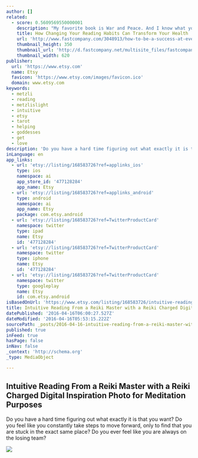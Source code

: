 ```yaml
---
author: []
related:
  - score: 0.5609569550000001
    description: "My favorite book is War and Peace. And I know what you're thinking: \"Oh, another writer wanting people to think he's all intellectual and highbrow.\" But it really is my favorite book, only not because it has 1,500 pages of unforgettable characters or a generational plot that is more compelling than that of any other book I've read."
    title: How Changing Your Reading Habits Can Transform Your Health
    url: 'http://www.fastcompany.com/3048913/how-to-be-a-success-at-everything/how-changing-your-reading-habits-can-transform-your-health'
    thumbnail_height: 350
    thumbnail_url: 'http://d.fastcompany.net/multisite_files/fastcompany/imagecache/620x350/poster/2015/07/3048913-poster-p-1-4-ways-to-become-a-committed-reader-and-reap-the-health-benefits.jpg'
    thumbnail_width: 620
publisher:
  url: 'https://www.etsy.com'
  name: Etsy
  favicon: 'https://www.etsy.com/images/favicon.ico'
  domain: www.etsy.com
keywords:
  - metzli
  - reading
  - metzlislight
  - intuitive
  - etsy
  - tarot
  - helping
  - goddesses
  - get
  - love
description: 'Do you have a hard time figuring out what exactly it is that you want? Do you feel like you constantly take steps to move forward, only to find that you are stuck in the exact same place? Do you ever feel like you are always on the losing team?'
inLanguage: en
app_links:
  - url: 'etsy://listing/168583726?ref=applinks_ios'
    type: ios
    namespace: ai
    app_store_id: '477128284'
    app_name: Etsy
  - url: 'etsy://listing/168583726?ref=applinks_android'
    type: android
    namespace: ai
    app_name: Etsy
    package: com.etsy.android
  - url: 'etsy://listing/168583726?ref=TwitterProductCard'
    namespace: twitter
    type: ipad
    name: Etsy
    id: '477128284'
  - url: 'etsy://listing/168583726?ref=TwitterProductCard'
    namespace: twitter
    type: iphone
    name: Etsy
    id: '477128284'
  - url: 'etsy://listing/168583726?ref=TwitterProductCard'
    namespace: twitter
    type: googleplay
    name: Etsy
    id: com.etsy.android
isBasedOnUrl: 'https://www.etsy.com/listing/168583726/intuitive-reading-from-a-reiki-master?ref=featured_listings_row'
title: Intuitive Reading From a Reiki Master with a Reiki Charged Digital Inspiration Photo for Meditation Purposes
datePublished: '2016-04-16T06:00:27.527Z'
dateModified: '2016-04-16T05:53:15.222Z'
sourcePath: _posts/2016-04-16-intuitive-reading-from-a-reiki-master-with-a-reiki-charged-d.md
published: true
inFeed: true
hasPage: false
inNav: false
_context: 'http://schema.org'
_type: MediaObject

---
```

<article style=""><h1>Intuitive Reading From a Reiki Master with a Reiki Charged Digital Inspiration Photo for Meditation Purposes</h1><p>Do you have a hard time figuring out what exactly it is that you want? Do you feel like you constantly take steps to move forward, only to find that you are stuck in the exact same place? Do you ever feel like you are always on the losing team?</p><img src="https://img1.etsystatic.com/023/0/8086030/il_570xN.524228501_cdao.jpg" /></article>